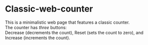 # Classic-web-counter

This is a minimalistic web page that features a classic counter.<br>
The counter has <em>three</em> buttons:<br>
Decrease (decrements the count), Reset (sets the count to zero), and Increase (increments the count).
